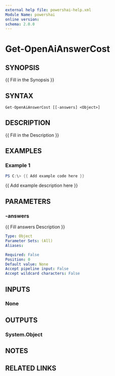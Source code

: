 ```yaml
---
external help file: powershai-help.xml
Module Name: powershai
online version:
schema: 2.0.0
---
```


# Get-OpenAiAnswerCost

## SYNOPSIS
{{ Fill in the Synopsis }}

## SYNTAX

```
Get-OpenAiAnswerCost [[-answers] <Object>]
```

## DESCRIPTION
{{ Fill in the Description }}

## EXAMPLES

### Example 1
```powershell
PS C:\> {{ Add example code here }}
```

{{ Add example description here }}

## PARAMETERS

### -answers
{{ Fill answers Description }}

```yaml
Type: Object
Parameter Sets: (All)
Aliases:

Required: False
Position: 0
Default value: None
Accept pipeline input: False
Accept wildcard characters: False
```

## INPUTS

### None

## OUTPUTS

### System.Object
## NOTES

## RELATED LINKS
